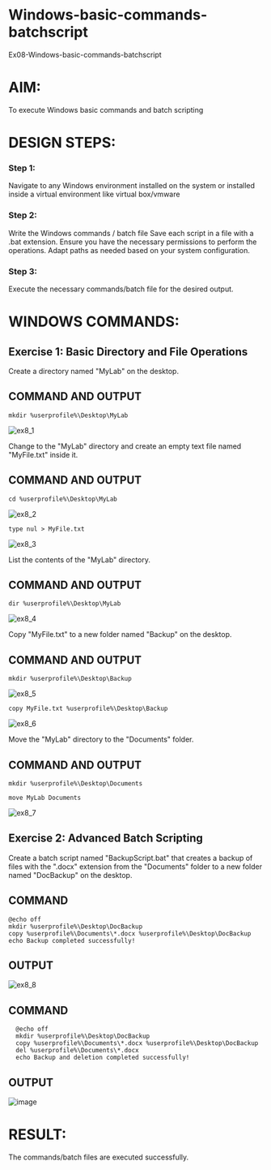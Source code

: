 # Windows-basic-commands-batchscript
Ex08-Windows-basic-commands-batchscript
 
# AIM:
To execute Windows basic commands and batch scripting

# DESIGN STEPS:

### Step 1:

Navigate to any Windows environment installed on the system or installed inside a virtual environment like virtual box/vmware 

### Step 2:

Write the Windows commands / batch file
Save each script in a file with a .bat extension.
Ensure you have the necessary permissions to perform the operations.
Adapt paths as needed based on your system configuration.
### Step 3:

Execute the necessary commands/batch file for the desired output. 




# WINDOWS COMMANDS:
## Exercise 1: Basic Directory and File Operations
Create a directory named "MyLab" on the desktop.


## COMMAND AND OUTPUT

```
mkdir %userprofile%\Desktop\MyLab
```

![ex8_1](https://github.com/user-attachments/assets/2a74a29c-349c-47e2-9ebc-a844290977f2)


Change to the "MyLab" directory and create an empty text file named "MyFile.txt" inside it.


## COMMAND AND OUTPUT

```
cd %userprofile%\Desktop\MyLab
```
![ex8_2](https://github.com/user-attachments/assets/7ffcaa76-350c-4f41-8e6f-5ca348e720c0)


```
type nul > MyFile.txt
```

![ex8_3](https://github.com/user-attachments/assets/6b96d213-fd30-41ab-a20b-f21d3b4f60f7)


List the contents of the "MyLab" directory.


## COMMAND AND OUTPUT

```
dir %userprofile%\Desktop\MyLab
```

![ex8_4](https://github.com/user-attachments/assets/3d46b18d-ff34-4150-8f2f-129750e157ec)


Copy "MyFile.txt" to a new folder named "Backup" on the desktop.

## COMMAND AND OUTPUT

```
mkdir %userprofile%\Desktop\Backup
```

![ex8_5](https://github.com/user-attachments/assets/edaf0b58-97d1-4360-a59f-618d341c2f4a)


```
copy MyFile.txt %userprofile%\Desktop\Backup
```

![ex8_6](https://github.com/user-attachments/assets/e48ec061-4490-46a2-a025-3d4ef660ccd8)


Move the "MyLab" directory to the "Documents" folder.

## COMMAND AND OUTPUT

```
mkdir %userprofile%\Desktop\Documents
```
```
move MyLab Documents
```

![ex8_7](https://github.com/user-attachments/assets/65a049fa-474f-4ace-b241-14dd73d36696)


## Exercise 2: Advanced Batch Scripting
Create a batch script named "BackupScript.bat" that creates a backup of files with the ".docx" extension from the "Documents" folder to a new folder named "DocBackup" on the desktop.

## COMMAND

```
@echo off
mkdir %userprofile%\Desktop\DocBackup
copy %userprofile%\Documents\*.docx %userprofile%\Desktop\DocBackup
echo Backup completed successfully!
```

## OUTPUT

![ex8_8](https://github.com/user-attachments/assets/2d4f05ac-265c-4d53-bd73-81bad6905d34)


## COMMAND
```
  @echo off
  mkdir %userprofile%\Desktop\DocBackup
  copy %userprofile%\Documents\*.docx %userprofile%\Desktop\DocBackup
  del %userprofile%\Documents\*.docx
  echo Backup and deletion completed successfully!
```
## OUTPUT

![image](https://github.com/user-attachments/assets/bf63b7f0-86ba-40ca-adc3-3711f05eb336)

# RESULT:
The commands/batch files are executed successfully.

